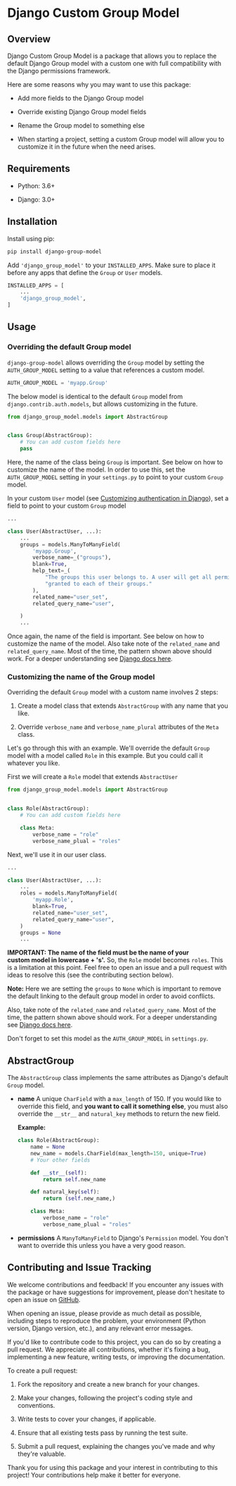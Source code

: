 # Django Custom Group Model

## Overview

Django Custom Group Model is a package that allows you to replace the default Django Group model with a custom one with full compatibility with the Django permissions framework.

Here are some reasons why you may want to use this package:

- Add more fields to the Django Group model

- Override existing Django Group model fields

- Rename the Group model to something else

- When starting a project, setting a custom Group model will allow you to customize it in the future when the need arises.

## Requirements

- Python: 3.6+

- Django: 3.0+

## Installation

Install using pip:

```bash
pip install django-group-model
```

Add `'django_group_model'`  to your `INSTALLED_APPS`. Make sure to place it before any apps that define the `Group` or `User` models.

```python
INSTALLED_APPS = [
    ...
    'django_group_model',
]
```

## Usage

### Overriding the default Group model

`django-group-model` allows overriding the `Group` model by setting the `AUTH_GROUP_MODEL` setting to a value that references a custom model.

```python
AUTH_GROUP_MODEL = 'myapp.Group'
```

The below model is identical to the default `Group` model from `django.contrib.auth.models`, but allows customizing in the future.

```python
from django_group_model.models import AbstractGroup


class Group(AbstractGroup):
    # You can add custom fields here
    pass
```

Here, the name of the class being `Group` is important. See below on how to customize the name of the model. In order to use this, set the `AUTH_GROUP_MODEL` setting in your `settings.py` to point to your custom `Group` model.

In your custom `User` model (see [Customizing authentication in Django](https://docs.djangoproject.com/en/5.0/topics/auth/customizing/#substituting-a-custom-user-model)), set a field to point to your custom `Group` model

```python
...

class User(AbstractUser, ...):
    ...
    groups = models.ManyToManyField(
        'myapp.Group',
        verbose_name=_("groups"),
        blank=True,
        help_text=_(
            "The groups this user belongs to. A user will get all permissions "
            "granted to each of their groups."
        ),
        related_name="user_set",
        related_query_name="user",

    )
    ...
```

Once again, the name of the field is important. See below on how to customize the name of the model. Also take note of the `related_name` and `related_query_name`. Most of the time, the pattern shown above should work. For a deeper understanding see [Django docs here](https://docs.djangoproject.com/en/5.0/ref/models/fields/#django.db.models.ForeignKey.related_name).

### Customizing the name of the Group model

Overriding the default `Group` model with a custom name involves 2 steps:

1. Create a model class that extends `AbstractGroup` with any name that you like.

2. Override `verbose_name` and `verbose_name_plural` attributes of the `Meta` class. 

Let's go through this with an example. We'll override the default `Group` model with a model called `Role` in this example. But you could call it whatever you like.

First we will create a `Role` model that extends `AbstractUser`

```python
from django_group_model.models import AbstractGroup


class Role(AbstractGroup):
    # You can add custom fields here

    class Meta:
        verbose_name = "role"
        verbose_name_plual = "roles"
```

Next, we'll use it in our user class.

```python
...

class User(AbstractUser, ...):
    ...
    roles = models.ManyToManyField(
        'myapp.Role',
        blank=True,
        related_name="user_set",
        related_query_name="user",
    )
    groups = None
    ...
```

**IMPORTANT: The name of the field must be the name of your <nobr>custom model in lowercase + 's'.</nobr>** So, the `Role` model becomes `roles`. This is a limitation at this point. Feel free to open an issue and a pull request with ideas to resolve this (see the contributing section below).

**Note:** Here we are setting the `groups` to `None` which is important to remove the default linking to the default group model in order to avoid conflicts.

Also, take note of the `related_name` and `related_query_name`. Most of the time, the pattern shown above should work. For a deeper understanding see [Django docs here](https://docs.djangoproject.com/en/5.0/ref/models/fields/#django.db.models.ForeignKey.related_name).

Don't forget to set this model as the `AUTH_GROUP_MODEL` in `settings.py`.

## AbstractGroup

The `AbstractGroup` class implements the same attributes as Django's default `Group` model.

- **name**
  A unique `CharField` with a `max_length` of 150.
  If you would like to override this field, and **you want to call it something else**, you must also override the `__str__` and `natural_key` methods to return the new field.
  
  **Example:**
  
  ```python
  class Role(AbstractGroup):
      name = None
      new_name = models.CharField(max_length=150, unique=True)
      # Your other fields
  
      def __str__(self):
          return self.new_name
  
      def natural_key(self):
          return (self.new_name,)
  
      class Meta:
          verbose_name = "role"
          verbose_name_plual = "roles"
  ```

- **permissions**
  A `ManyToManyField` to Django's `Permission` model.
  You don't want to override this unless you have a very good reason.

## Contributing and Issue Tracking

We welcome contributions and feedback! If you encounter any issues with the package or have suggestions for improvement, please don't hesitate to open an issue on [GitHub](https://github.com/ankitchhatbar/django-group-model).

When opening an issue, please provide as much detail as possible, including steps to reproduce the problem, your environment (Python version, Django version, etc.), and any relevant error messages.

If you'd like to contribute code to this project, you can do so by creating a pull request. We appreciate all contributions, whether it's fixing a bug, implementing a new feature, writing tests, or improving the documentation.

To create a pull request:

1. Fork the repository and create a new branch for your changes.

2. Make your changes, following the project's coding style and conventions.

3. Write tests to cover your changes, if applicable.

4. Ensure that all existing tests pass by running the test suite.

5. Submit a pull request, explaining the changes you've made and why they're valuable.

Thank you for using this package and your interest in contributing to this project! Your contributions help make it better for everyone.
